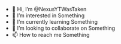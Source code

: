 - 👋 Hi, I’m @NexusYTWasTaken
- 👀 I’m interested in Something
- 🌱 I’m currently learning Something
- 💞️ I’m looking to collaborate on Something
- 📫 How to reach me Something

<!---
NexusYTWasTaken/NexusYTWasTaken is a ✨ special ✨ repository because its `README.md` (this file) appears on your GitHub profile.
You can click the Preview link to take a look at your changes.
--->
